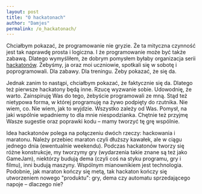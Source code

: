 ```yaml
---
layout: post
title: "O hackatonach"
author: "Damjes"
permalink: /o_hackatonach/
---
```


Chciałbym pokazać, że programowanie nie gryzie. Że ta mityczna czynność jest tak naprawdę prosta i logiczna. I że programowanie może być także zabawą. Dlatego wymyśliłem, że dobrym pomysłem byłaby organizacja serii [hackatonów](https://pl.wikipedia.org/wiki/Hackathon). Żebyśmy, ja oraz moi uczniowie, spotkali się w sobotę i poprogramowali. Dla zabawy. Dla treningu. Żeby pokazać, że się da.

Jednak zanim to nastąpi, chciałbym pokazać, że faktycznie się da. Dlatego też pierwsze hackatony będą inne. Rzucę wyzwanie sobie. Udowodnię, że warto. Zainspiruję Was do tego, żebyście programowali ze mną. Stąd też nietypowa forma, w której programuję na żywo podpięty do rzutnika. Nie wiem, co. Nie wiem, jak to wyjdzie. Wszystko zależy od Was. Pomysł, na jaki wspólnie wpadniemy to dla mnie niespodzianka. Chętnie też przyjmę Wasze sugestie oraz poprawki kodu – mamy tworzyć tę grę wspólnie.

Idea hackatonów polega na połączeniu dwóch rzeczy: hackowania i maratonu. Należy przebiec maraton czyli dłuższy kawałek, ale w ciągu jednego dnia (ewentualnie weekendu). Podczas hackatonów tworzy się różne konstrukcje, my tworzymy gry (wydarzenia takie znane są też jako GameJam), niektórzy budują dema (czyli coś na styku programu, gry i filmu), inni budują maszyny. Wspólnym mianownikiem jest technologia. Podobnie, jak maraton kończy się metą, tak hackaton kończy się utworzeniem nowego "produktu": gry, dema czy automatu sprzedającego napoje – dlaczego nie?
